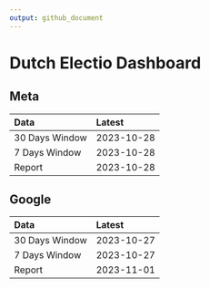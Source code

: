 ```yaml
---
output: github_document
---
```


# Dutch Electio Dashboard



## Meta


|Data           |Latest     |
|:--------------|:----------|
|30 Days Window |2023-10-28 |
|7 Days Window  |2023-10-28 |
|Report         |2023-10-28 |

## Google


|Data           |Latest     |
|:--------------|:----------|
|30 Days Window |2023-10-27 |
|7 Days Window  |2023-10-27 |
|Report         |2023-11-01 |

